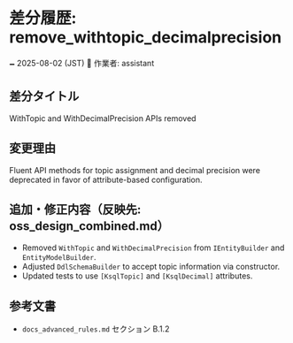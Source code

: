 # 差分履歴: remove_withtopic_decimalprecision

🗕 2025-08-02 (JST)
🧐 作業者: assistant

## 差分タイトル
WithTopic and WithDecimalPrecision APIs removed

## 変更理由
Fluent API methods for topic assignment and decimal precision were deprecated in favor of attribute-based configuration.

## 追加・修正内容（反映先: oss_design_combined.md）
- Removed `WithTopic` and `WithDecimalPrecision` from `IEntityBuilder` and `EntityModelBuilder`.
- Adjusted `DdlSchemaBuilder` to accept topic information via constructor.
- Updated tests to use `[KsqlTopic]` and `[KsqlDecimal]` attributes.

## 参考文書
- `docs_advanced_rules.md` セクション  B.1.2
